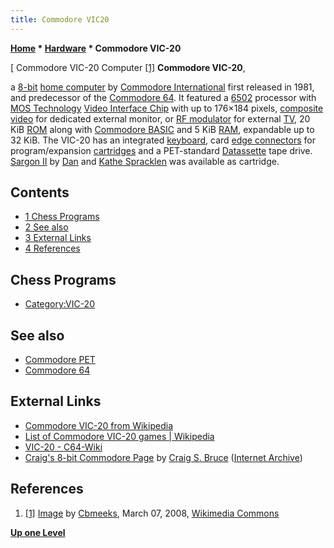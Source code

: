 ```yaml
---
title: Commodore VIC20
---
```

**[Home](Home "Home") * [Hardware](Hardware "Hardware") * Commodore VIC-20**

\[ Commodore VIC-20 Computer <a id="cite-note-1" href="#cite-ref-1">[1]</a>
**Commodore VIC-20**,

a [8-bit](https://en.wikipedia.org/wiki/8-bit_computing) [home computer](https://en.wikipedia.org/wiki/Home_computer)
by [Commodore International](https://en.wikipedia.org/wiki/Commodore_International) first released in 1981, and predecessor of the [Commodore 64](Commodore_64 "Commodore 64").
It featured a [6502](6502 "6502") processor with [MOS Technology](https://en.wikipedia.org/wiki/MOS_Technology) [Video Interface Chip](https://en.wikipedia.org/wiki/MOS_Technology_VIC) with up to 176×184 pixels, [composite video](https://en.wikipedia.org/wiki/Composite_video) for dedicated external monitor, or [RF modulator](https://en.wikipedia.org/wiki/RF_modulator) for external [TV](https://en.wikipedia.org/wiki/Television), 20 KiB [ROM](Memory#ROM "Memory") along with [Commodore BASIC](Basic "Basic") and 5 KiB [RAM](Memory#RAM "Memory"), expandable up to 32 KiB.
The VIC-20 has an integrated [keyboard](https://en.wikipedia.org/wiki/Computer_keyboard), card [edge connectors](https://en.wikipedia.org/wiki/Edge_connector) for program/expansion [cartridges](https://en.wikipedia.org/wiki/ROM_cartridge) and a PET-standard [Datassette](https://en.wikipedia.org/wiki/Commodore_Datasette) tape drive.
[Sargon II](Sargon#Sargon2 "Sargon") by [Dan](Dan_Spracklen "Dan Spracklen") and [Kathe Spracklen](Kathe_Spracklen "Kathe Spracklen") was available as cartridge.

## Contents

- [1 Chess Programs](#chess-programs)
- [2 See also](#see-also)
- [3 External Links](#external-links)
- [4 References](#references)

## Chess Programs

- [Category:VIC-20](Category:VIC-20 "Category:VIC-20")

## See also

- [Commodore PET](Commodore_PET "Commodore PET")
- [Commodore 64](Commodore_64 "Commodore 64")

## External Links

- [Commodore VIC-20 from Wikipedia](https://en.wikipedia.org/wiki/Commodore_VIC-20)
- [List of Commodore VIC-20 games | Wikipedia](https://en.wikipedia.org/wiki/List_of_Commodore_VIC-20_games)
- [VIC-20 - C64-Wiki](https://www.c64-wiki.com/wiki/VIC-20)
- [Craig's 8-bit Commodore Page](https://web.archive.org/web/20120419041243/http://www.csbruce.com/~csbruce/cbm/) by [Craig S. Bruce](Craig_S._Bruce "Craig S. Bruce") ([Internet Archive](https://en.wikipedia.org/wiki/Internet_Archive))

## References

1. <a id="cite-ref-1" href="#cite-note-1">[1]</a> [Image](https://commons.wikimedia.org/wiki/File:CBMVIC20P8.jpg) by [Cbmeeks](https://en.wikipedia.org/wiki/User:Cbmeeks), March 07, 2008, [Wikimedia Commons](https://en.wikipedia.org/wiki/Wikimedia_Commons)

**[Up one Level](Hardware "Hardware")**

